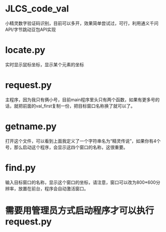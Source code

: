 # JLCS_code_val
小精灵数字验证码识别，目前可以多开，效果简单尝试过，可行，利用通义千问API/字节跳动豆包API实现

# locate.py
实时显示鼠标坐标，显示某个元素的坐标
# request.py
主程序，因为我只有俩小号，目前main程序里头只有两个函数，如果有更多号的话，就把前面的val_first复制一份，把目标窗口名称换了就可以了。
# getname.py
打开这个文件，可以看到上面我定义了一个字符串名为“精灵传说”，如果你有4个号，那么启动这个程序，会显示这四个窗口的名称，这很重要。
# find.py
输入目标窗口的名称，显示这个窗口的坐标，请注意，窗口可以改为800*600分辨率，放置在前台，程序会自动激活窗口。
# 需要用管理员方式启动程序才可以执行request.py

